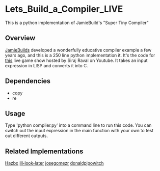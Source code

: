 # Lets_Build_a_Compiler_LIVE
This is a python implementation of JamieBuild's "Super Tiny Compiler"


## Overview

[JamieBuilds](https://github.com/jamiebuilds/the-super-tiny-compiler) developed a wonderfully educative compiler example a few years ago, and this is a 250 line python implementation it. It's the code for [this]() live game show hosted by Siraj Raval on Youtube. It takes an input expression in LISP and converts it into C.

## Dependencies

- copy
- re

## Usage

Type 'python compiler.py' into a command line to run this code. You can switch out the input expression in the main function with your own to test out different outputs.

## Related Implementations

[Hazbo](https://github.com/hazbo/the-super-tiny-compiler)
[ill-look-later](https://github.com/ill-look-later/mini-wasm) 
[josegomezr](https://github.com/josegomezr/the-super-tiny-compiler)
[donaldpipowitch](https://github.com/donaldpipowitch/the-super-tiny-compiler-in-rust)
